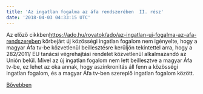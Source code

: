 ```yaml
---
title: 'Az ingatlan fogalma az áfa rendszerében  II. rész'
date: '2018-04-03 04:33:15 UTC'
---
```


Az előző cikkben<https://ado.hu/rovatok/ado/az-ingatlan-uj-fogalma-az-afa-rendszereben> körbejárt új közösségi ingatlan fogalom nem igényelte, hogy a magyar Áfa tv-be közvetlenül beillesztésre kerüljön tekintettel arra, hogy a 282/2011/ EU tanácsi végrehajtási rendelet közvetlenül alkalmazandó az Unión belül. Mivel az új ingatlan fogalom nem lett beillesztve a magyar Áfa tv-be, ez lehet az oka annak, hogy aszinkronitás áll fenn a közösségi ingatlan fogalom, és a magyar Áfa tv-ben szereplő ingatlan fogalom között.


[Bővebben](https://ift.tt/2Il5Cj1)
